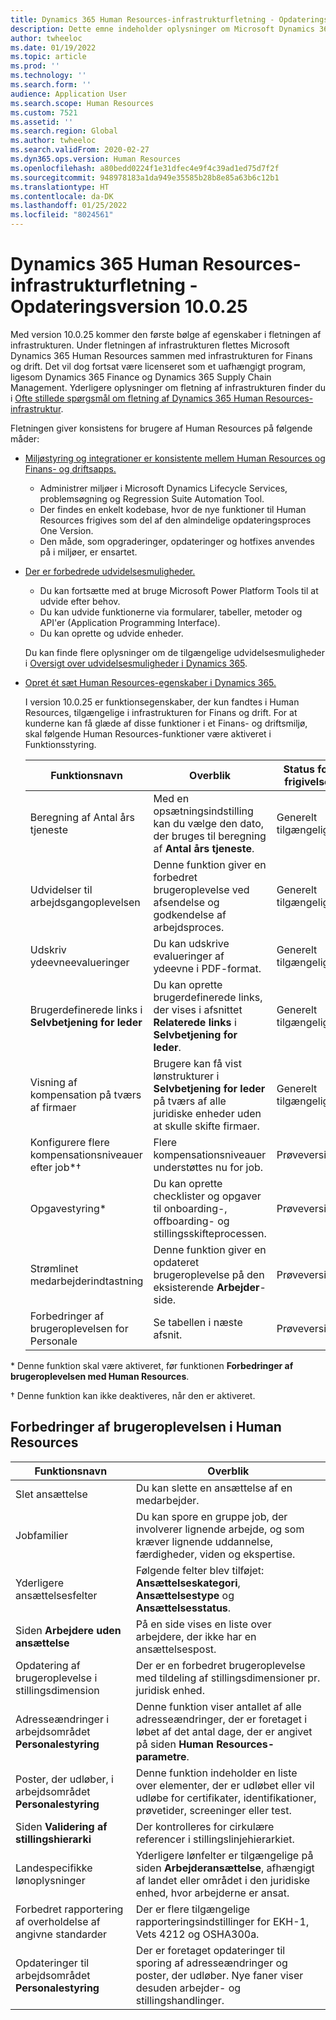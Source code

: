 ```yaml
---
title: Dynamics 365 Human Resources-infrastrukturfletning - Opdateringsversion 10.0.25
description: Dette emne indeholder oplysninger om Microsoft Dynamics 365 Human Resources version 10.0.25, som udgør den første bølge af egenskaber i fletningen af infrastrukturen.
author: twheeloc
ms.date: 01/19/2022
ms.topic: article
ms.prod: ''
ms.technology: ''
ms.search.form: ''
audience: Application User
ms.search.scope: Human Resources
ms.custom: 7521
ms.assetid: ''
ms.search.region: Global
ms.author: twheeloc
ms.search.validFrom: 2020-02-27
ms.dyn365.ops.version: Human Resources
ms.openlocfilehash: a80bedd0224f1e31dfec4e9f4c39ad1ed75d7f2f
ms.sourcegitcommit: 948978183a1da949e35585b28b8e85a63b6c12b1
ms.translationtype: HT
ms.contentlocale: da-DK
ms.lasthandoff: 01/25/2022
ms.locfileid: "8024561"
---
```

# <a name="dynamics-365-human-resources-infrastructure-merge---release-10025-update"></a>Dynamics 365 Human Resources-infrastrukturfletning - Opdateringsversion 10.0.25

Med version 10.0.25 kommer den første bølge af egenskaber i fletningen af infrastrukturen. Under fletningen af infrastrukturen flettes Microsoft Dynamics 365 Human Resources sammen med infrastrukturen for Finans og drift. Det vil dog fortsat være licenseret som et uafhængigt program, ligesom Dynamics 365 Finance og Dynamics 365 Supply Chain Management. Yderligere oplysninger om fletning af infrastrukturen finder du i [Ofte stillede spørgsmål om fletning af Dynamics 365 Human Resources-infrastruktur](../human-resources/hr-infrastructure-merge-faq.md).

Fletningen giver konsistens for brugere af Human Resources på følgende måder:

- [Miljøstyring og integrationer er konsistente mellem Human Resources og Finans- og driftsapps.](/dynamics365-release-plan/2021wave2/human-resources/dynamics365-human-resources/consistent-environment-management-integrations-between-human-resources-finance-operations-apps)

    - Administrer miljøer i Microsoft Dynamics Lifecycle Services, problemsøgning og Regression Suite Automation Tool.
    - Der findes en enkelt kodebase, hvor de nye funktioner til Human Resources frigives som del af den almindelige opdateringsproces One Version.
    - Den måde, som opgraderinger, opdateringer og hotfixes anvendes på i miljøer, er ensartet.

- [Der er forbedrede udvidelsesmuligheder.](/dynamics365-release-plan/2021wave2/human-resources/dynamics365-human-resources/improve-extensibility-options.md)

    - Du kan fortsætte med at bruge Microsoft Power Platform Tools til at udvide efter behov.
    - Du kan udvide funktionerne via formularer, tabeller, metoder og API'er (Application Programming Interface).
    - Du kan oprette og udvide enheder.

    Du kan finde flere oplysninger om de tilgængelige udvidelsesmuligheder i [Oversigt over udvidelsesmuligheder i Dynamics 365](../fin-ops-core/dev-itpro/extensibility/extensibility-home-page.md).

- [Opret ét sæt Human Resources-egenskaber i Dynamics 365.](/dynamics365-release-plan/2021wave2/human-resources/create-one-set-human-resources-capabilities-within-dynamics-365.md)

    I version 10.0.25 er funktionsegenskaber, der kun fandtes i Human Resources, tilgængelige i infrastrukturen for Finans og drift. For at kunderne kan få glæde af disse funktioner i et Finans- og driftsmiljø, skal følgende Human Resources-funktioner være aktiveret i Funktionsstyring.

    | Funktionsnavn | Overblik | Status for frigivelse | 
    |--------------|----------|----------------| 
    | Beregning af Antal års tjeneste | Med en opsætningsindstilling kan du vælge den dato, der bruges til beregning af **Antal års tjeneste**. | Generelt tilgængelig | 
    | Udvidelser til arbejdsgangoplevelsen | Denne funktion giver en forbedret brugeroplevelse ved afsendelse og godkendelse af arbejdsproces. | Generelt tilgængelig | 
    | Udskriv ydeevneevalueringer | Du kan udskrive evalueringer af ydeevne i PDF-format. | Generelt tilgængelig | 
    | Brugerdefinerede links i **Selvbetjening for leder** | Du kan oprette brugerdefinerede links, der vises i afsnittet **Relaterede links** i **Selvbetjening for leder**. | Generelt tilgængelig | 
    | Visning af kompensation på tværs af firmaer | Brugere kan få vist lønstrukturer i **Selvbetjening for leder** på tværs af alle juridiske enheder uden at skulle skifte firmaer. | Generelt tilgængelig | 
    | Konfigurere flere kompensationsniveauer efter job\*&dagger; | Flere kompensationsniveauer understøttes nu for job. | Prøveversion | 
    | Opgavestyring\* | Du kan oprette checklister og opgaver til onboarding-, offboarding- og stillingsskifteprocessen. | Prøveversion | 
    | Strømlinet medarbejderindtastning | Denne funktion giver en opdateret brugeroplevelse på den eksisterende **Arbejder**-side. | Prøveversion | 
    | Forbedringer af brugeroplevelsen for Personale | Se tabellen i næste afsnit.  | Prøveversion | 

\* Denne funktion skal være aktiveret, før funktionen **Forbedringer af brugeroplevelsen med Human Resources**.

&dagger; Denne funktion kan ikke deaktiveres, når den er aktiveret.

## <a name="human-resource-user-experience-enhancements"></a>Forbedringer af brugeroplevelsen i Human Resources

| Funktionsnavn | Overblik | 
|--------------|----------| 
| Slet ansættelse | Du kan slette en ansættelse af en medarbejder. | 
| Jobfamilier | Du kan spore en gruppe job, der involverer lignende arbejde, og som kræver lignende uddannelse, færdigheder, viden og ekspertise. | 
| Yderligere ansættelsesfelter | Følgende felter blev tilføjet: **Ansættelseskategori**, **Ansættelsestype** og **Ansættelsesstatus**. | 
| Siden **Arbejdere uden ansættelse** | På en side vises en liste over arbejdere, der ikke har en ansættelsespost. | 
| Opdatering af brugeroplevelse i stillingsdimension | Der er en forbedret brugeroplevelse med tildeling af stillingsdimensioner pr. juridisk enhed. | 
| Adresseændringer i arbejdsområdet **Personalestyring** | Denne funktion viser antallet af alle adresseændringer, der er foretaget i løbet af det antal dage, der er angivet på siden **Human Resources-parametre**. | 
| Poster, der udløber, i arbejdsområdet **Personalestyring** | Denne funktion indeholder en liste over elementer, der er udløbet eller vil udløbe for certifikater, identifikationer, prøvetider, screeninger eller test. | 
| Siden **Validering af stillingshierarki** | Der kontrolleres for cirkulære referencer i stillingslinjehierarkiet. | 
| Landespecifikke lønoplysninger | Yderligere lønfelter er tilgængelige på siden **Arbejderansættelse**, afhængigt af landet eller området i den juridiske enhed, hvor arbejderne er ansat. | 
| Forbedret rapportering af overholdelse af angivne standarder | Der er flere tilgængelige rapporteringsindstillinger for EKH-1, Vets 4212 og OSHA300a. | 
| Opdateringer til arbejdsområdet **Personalestyring** | Der er foretaget opdateringer til sporing af adresseændringer og poster, der udløber. Nye faner viser desuden arbejder- og stillingshandlinger. | 

